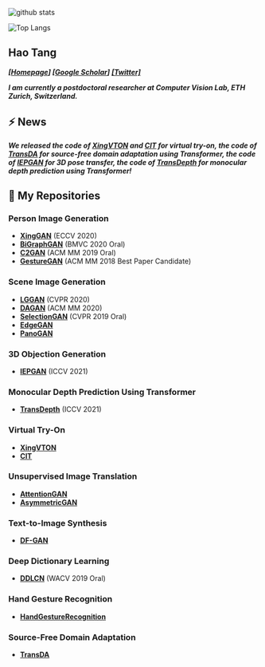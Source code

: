 ![github stats](https://github-readme-stats.vercel.app/api?username=Ha0Tang&show_icons=true)

![Top Langs](https://github-readme-stats.vercel.app/api/top-langs/?username=Ha0Tang)

## Hao Tang
_**[[Homepage](http://disi.unitn.it/~hao.tang/)] [[Google Scholar](https://scholar.google.com/citations?user=9zJkeEMAAAAJ&hl=en)] [[Twitter]](https://twitter.com/HaoTang_ai)**_

<!-- _**I am currently a postdoctoral researcher at Computer Vision Lab, ETH Zurich, Switzerland.**_ -->
_**I am currently a postdoctoral researcher at Computer Vision Lab, ETH Zurich, Switzerland.**_

## ⚡  **News**
_**We released the code of [XingVTON](https://github.com/Ha0Tang/XingVTON) and [CIT](https://github.com/Amazingren/CIT) for virtual try-on, the code of [TransDA](https://github.com/ygjwd12345/TransDA) for source-free domain adaptation using Transformer, the code of [IEPGAN](https://github.com/mikecheninoulu/Unsupervised_IEPGAN) for 3D pose transfer, the code of [TransDepth](https://github.com/ygjwd12345/TransDepth) for monocular depth prediction using Transformer!**_

## 🌱 **My Repositories**
### Person Image Generation 
- **[XingGAN](https://github.com/Ha0Tang/XingGAN)** (ECCV 2020)
- **[BiGraphGAN](https://github.com/Ha0Tang/BiGraphGAN)** (BMVC 2020 Oral)
- **[C2GAN](https://github.com/Ha0Tang/C2GAN)** (ACM MM 2019 Oral)
- **[GestureGAN](https://github.com/Ha0Tang/GestureGAN)** (ACM MM 2018 Best Paper Candidate)

### Scene Image Generation
- **[LGGAN](https://github.com/Ha0Tang/LGGAN)** (CVPR 2020)
- **[DAGAN](https://github.com/Ha0Tang/DAGAN)** (ACM MM 2020)
- **[SelectionGAN](https://github.com/Ha0Tang/SelectionGAN)** (CVPR 2019 Oral)
- **[EdgeGAN](https://github.com/Ha0Tang/EdgeGAN)**
- **[PanoGAN](https://github.com/sswuai/PanoGAN)**

### 3D Objection Generation
- **[IEPGAN](https://github.com/mikecheninoulu/Unsupervised_IEPGAN)** (ICCV 2021)

### Monocular Depth Prediction Using Transformer
- **[TransDepth](https://github.com/ygjwd12345/TransDepth)** (ICCV 2021)

### Virtual Try-On
- **[XingVTON](https://github.com/Ha0Tang/XingVTON)**
- **[CIT](https://github.com/Amazingren/CIT)**

### Unsupervised Image Translation
- **[AttentionGAN](https://github.com/Ha0Tang/AttentionGAN)**
- **[AsymmetricGAN](https://github.com/Ha0Tang/AsymmetricGAN)**

### Text-to-Image Synthesis
- **[DF-GAN](https://github.com/tobran/DF-GAN)**

### Deep Dictionary Learning
- **[DDLCN](https://github.com/Ha0Tang/DDLCN)** (WACV 2019 Oral)

### Hand Gesture Recognition
- **[HandGestureRecognition](https://github.com/Ha0Tang/HandGestureRecognition)**

### Source-Free Domain Adaptation
- **[TransDA](https://github.com/ygjwd12345/TransDA)**
